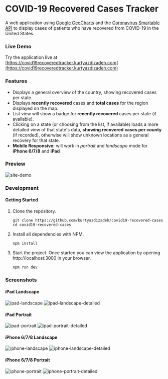 # COVID-19 Recovered Cases Tracker

A web application using [Google GeoCharts](https://developers.google.com/chart/interactive/docs/gallery/geochart) and the [Coronavirus Smartable API](https://developer.smartable.ai/api-details#api=coronavirus&operation=stats) to display cases of patients who have recovered from COVID-19 in the United States.


### Live Demo

Try the application live at [https://covid19recoveredtracker.kurtyazdizadeh.com](https://covid19recoveredtracker.kurtyazdizadeh.com)


### Features
- Displays a general overview of the country, showing recovered cases per state.
- Displays **recently recovered** cases and **total cases** for the region displayed on the map.
- List view will show a badge for **recently recovered** cases per state (if available).
- Clicking on a state (or choosing from the list, if available) loads a more detailed view of that state's data, **showing recovered cases per county** (if recorded), otherwise will show unknown locations as a general recovery for that state.
- **Mobile Responsive:** will work in *portrait* and *landscape* mode for **iPhone 6/7/8** and **iPad**


### Preview

![site-demo](/images/site-demo.gif)


### Development
#### Getting Started

1. Clone the repository.

   ```shell
   git clone https://github.com/kurtyazdizadeh/covid19-recovered-cases
   cd covid19-recovered-cases
   ```

2. Install all dependencies with NPM.
  
    ```shell
    npm install
    ```
3. Start the project. Once started you can view the application by opening http://localhost:3000 in your browser.

    ```shell
    npm run dev
    ```

### Screenshots
#### iPad Landscape
![ipad-landscape](/images/ipad-ls.png)
![ipad-landscape-detailed](/images/ipad-ls-state.png)

#### iPad Portrait
![ipad-portrait](/images/ipad-pt.png)
![ipad-portrait-detailed](/images/ipad-pt-state.png)

#### iPhone 6/7/8 Landscape
![iphone-landscape](/images/iphone-ls.png)
![iphone-landscape-detailed](/images/iphone-ls-state.png)

#### iPhone 6/7/8 Portrait
![iphone-portrait](/images/iphone-pt.png)
![iphone-portrait-detailed](/images/iphone-pt-state.png)
